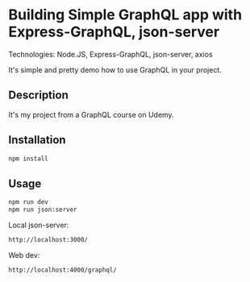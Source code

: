 # Building Simple GraphQL app with Express-GraphQL, json-server

Technologies: Node.JS, Express-GraphQL, json-server, axios

It's simple and pretty demo how to use GraphQL in your project.

## Description
It's my project from a GraphQL course on Udemy.

## Installation
```bash
npm install
```

## Usage
```bash
npm run dev
npm run json:server
```

Local json-server:

```bash
http://localhost:3000/
```

Web dev:

```bash
http://localhost:4000/graphql/
```
